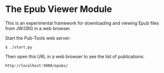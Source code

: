 # The Epub Viewer Module

This is an experimental framework for downloading and viewing Epub files
from JW.ORG in a web browser.

Start the Pub-Tools web server:

    $ ./start.py

Then open this URL in a web browser to see the list of publications:

    http://localhost:5000/epubs/


